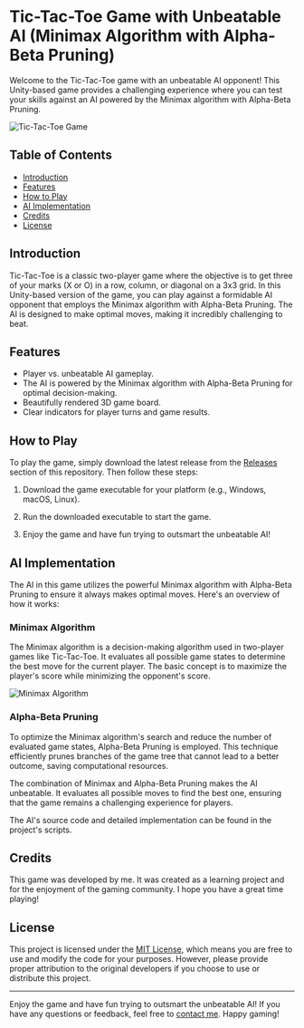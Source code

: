 # Tic-Tac-Toe Game with Unbeatable AI (Minimax Algorithm with Alpha-Beta Pruning)

Welcome to the Tic-Tac-Toe game with an unbeatable AI opponent! This Unity-based game provides a challenging experience where you can test your skills against an AI powered by the Minimax algorithm with Alpha-Beta Pruning.

![Tic-Tac-Toe Game](https://github.com/calalalizade/UnityGames_Collection/assets/60787777/adce6203-84be-44e9-b89a-e32d4bb5e8df)

## Table of Contents

- [Introduction](#introduction)
- [Features](#features)
- [How to Play](#how-to-play)
- [AI Implementation](#ai-implementation)
- [Credits](#credits)
- [License](#license)

## Introduction

Tic-Tac-Toe is a classic two-player game where the objective is to get three of your marks (X or O) in a row, column, or diagonal on a 3x3 grid. In this Unity-based version of the game, you can play against a formidable AI opponent that employs the Minimax algorithm with Alpha-Beta Pruning. The AI is designed to make optimal moves, making it incredibly challenging to beat.

## Features

- Player vs. unbeatable AI gameplay.
- The AI is powered by the Minimax algorithm with Alpha-Beta Pruning for optimal decision-making.
- Beautifully rendered 3D game board.
- Clear indicators for player turns and game results.

## How to Play

To play the game, simply download the latest release from the [Releases](https://github.com/calalalizade/UnityGames_Collection/releases) section of this repository. Then follow these steps:

1. Download the game executable for your platform (e.g., Windows, macOS, Linux).

2. Run the downloaded executable to start the game.

3. Enjoy the game and have fun trying to outsmart the unbeatable AI!

## AI Implementation

The AI in this game utilizes the powerful Minimax algorithm with Alpha-Beta Pruning to ensure it always makes optimal moves. Here's an overview of how it works:

### Minimax Algorithm

The Minimax algorithm is a decision-making algorithm used in two-player games like Tic-Tac-Toe. It evaluates all possible game states to determine the best move for the current player. The basic concept is to maximize the player's score while minimizing the opponent's score.

![Minimax Algorithm](https://github.com/calalalizade/UnityGames_Collection/assets/60787777/fa055f4f-29ce-47df-816a-f1b882d9f30c)

### Alpha-Beta Pruning

To optimize the Minimax algorithm's search and reduce the number of evaluated game states, Alpha-Beta Pruning is employed. This technique efficiently prunes branches of the game tree that cannot lead to a better outcome, saving computational resources.

The combination of Minimax and Alpha-Beta Pruning makes the AI unbeatable. It evaluates all possible moves to find the best one, ensuring that the game remains a challenging experience for players.

The AI's source code and detailed implementation can be found in the project's scripts.

## Credits

This game was developed by me. It was created as a learning project and for the enjoyment of the gaming community. I hope you have a great time playing!

## License

This project is licensed under the [MIT License](../LICENSE), which means you are free to use and modify the code for your purposes. However, please provide proper attribution to the original developers if you choose to use or distribute this project.

---

Enjoy the game and have fun trying to outsmart the unbeatable AI! If you have any questions or feedback, feel free to [contact me](mailto:celal.alizade.0000@gmail.com). Happy gaming!
